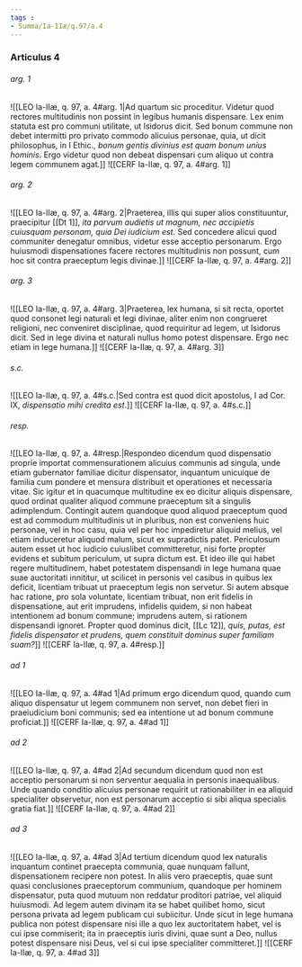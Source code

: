 ```yaml
---
tags : 
- Summa/Ia-IIæ/q.97/a.4
---
```


### Articulus 4

###### arg. 1
![[LEO Ia-IIæ, q. 97, a. 4#arg. 1|Ad quartum sic proceditur. Videtur quod rectores multitudinis non possint in legibus humanis dispensare. Lex enim statuta est pro communi utilitate, ut Isidorus dicit. Sed bonum commune non debet intermitti pro privato commodo alicuius personae, quia, ut dicit philosophus, in I Ethic., *bonum gentis divinius est quam bonum unius hominis*. Ergo videtur quod non debeat dispensari cum aliquo ut contra legem communem agat.]]
![[CERF Ia-IIæ, q. 97, a. 4#arg. 1]]

###### arg. 2
![[LEO Ia-IIæ, q. 97, a. 4#arg. 2|Praeterea, illis qui super alios constituuntur, praecipitur [[Dt 1]], *ita parvum audietis ut magnum, nec accipietis cuiusquam personam, quia Dei iudicium est*. Sed concedere alicui quod communiter denegatur omnibus, videtur esse acceptio personarum. Ergo huiusmodi dispensationes facere rectores multitudinis non possunt, cum hoc sit contra praeceptum legis divinae.]]
![[CERF Ia-IIæ, q. 97, a. 4#arg. 2]]

###### arg. 3
![[LEO Ia-IIæ, q. 97, a. 4#arg. 3|Praeterea, lex humana, si sit recta, oportet quod consonet legi naturali et legi divinae, aliter enim non congrueret religioni, nec conveniret disciplinae, quod requiritur ad legem, ut Isidorus dicit. Sed in lege divina et naturali nullus homo potest dispensare. Ergo nec etiam in lege humana.]]
![[CERF Ia-IIæ, q. 97, a. 4#arg. 3]]

###### s.c.
![[LEO Ia-IIæ, q. 97, a. 4#s.c.|Sed contra est quod dicit apostolus, I ad Cor. IX, *dispensatio mihi credita est*.]]
![[CERF Ia-IIæ, q. 97, a. 4#s.c.]]

###### resp.
![[LEO Ia-IIæ, q. 97, a. 4#resp.|Respondeo dicendum quod dispensatio proprie importat commensurationem alicuius communis ad singula, unde etiam gubernator familiae dicitur dispensator, inquantum unicuique de familia cum pondere et mensura distribuit et operationes et necessaria vitae. Sic igitur et in quacumque multitudine ex eo dicitur aliquis dispensare, quod ordinat qualiter aliquod commune praeceptum sit a singulis adimplendum. Contingit autem quandoque quod aliquod praeceptum quod est ad commodum multitudinis ut in pluribus, non est conveniens huic personae, vel in hoc casu, quia vel per hoc impediretur aliquid melius, vel etiam induceretur aliquod malum, sicut ex supradictis patet. Periculosum autem esset ut hoc iudicio cuiuslibet committeretur, nisi forte propter evidens et subitum periculum, ut supra dictum est. Et ideo ille qui habet regere multitudinem, habet potestatem dispensandi in lege humana quae suae auctoritati innititur, ut scilicet in personis vel casibus in quibus lex deficit, licentiam tribuat ut praeceptum legis non servetur. Si autem absque hac ratione, pro sola voluntate, licentiam tribuat, non erit fidelis in dispensatione, aut erit imprudens, infidelis quidem, si non habeat intentionem ad bonum commune; imprudens autem, si rationem dispensandi ignoret. Propter quod dominus dicit, [[Lc 12]], *quis, putas, est fidelis dispensator et prudens, quem constituit dominus super familiam suam?*]]
![[CERF Ia-IIæ, q. 97, a. 4#resp.]]

###### ad 1
![[LEO Ia-IIæ, q. 97, a. 4#ad 1|Ad primum ergo dicendum quod, quando cum aliquo dispensatur ut legem communem non servet, non debet fieri in praeiudicium boni communis; sed ea intentione ut ad bonum commune proficiat.]]
![[CERF Ia-IIæ, q. 97, a. 4#ad 1]]

###### ad 2
![[LEO Ia-IIæ, q. 97, a. 4#ad 2|Ad secundum dicendum quod non est acceptio personarum si non serventur aequalia in personis inaequalibus. Unde quando conditio alicuius personae requirit ut rationabiliter in ea aliquid specialiter observetur, non est personarum acceptio si sibi aliqua specialis gratia fiat.]]
![[CERF Ia-IIæ, q. 97, a. 4#ad 2]]

###### ad 3
![[LEO Ia-IIæ, q. 97, a. 4#ad 3|Ad tertium dicendum quod lex naturalis inquantum continet praecepta communia, quae nunquam fallunt, dispensationem recipere non potest. In aliis vero praeceptis, quae sunt quasi conclusiones praeceptorum communium, quandoque per hominem dispensatur, puta quod mutuum non reddatur proditori patriae, vel aliquid huiusmodi. Ad legem autem divinam ita se habet quilibet homo, sicut persona privata ad legem publicam cui subiicitur. Unde sicut in lege humana publica non potest dispensare nisi ille a quo lex auctoritatem habet, vel is cui ipse commiserit; ita in praeceptis iuris divini, quae sunt a Deo, nullus potest dispensare nisi Deus, vel si cui ipse specialiter committeret.]]
![[CERF Ia-IIæ, q. 97, a. 4#ad 3]]

